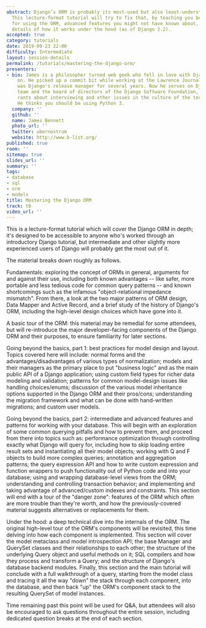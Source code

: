 ```yaml
---
abstract: Django’s ORM is probably its most-used but also least-understood component.
  This lecture-format tutorial will try to fix that, by teaching you best practices
  for using the ORM, advanced features you might not have known about, and technical
  details of how it works under the hood (as of Django 2.2).
accepted: true
category: tutorials
date: 2019-09-23 22:00
difficulty: Intermediate
layout: session-details
permalink: /tutorials/mastering-the-django-orm/
presenters:
- bio: James is a philosopher turned web geek who fell in love with Django very early
    on. He picked up a commit bit while working at the Lawrence Journal-World and
    was Django's release manager for several years. Now he serves on Django's security
    team and the board of directors of the Django Software Foundation, and occasionally
    rants about interviewing and other issues in the culture of the tech community.
    He thinks you should be using Python 3.
  company: ''
  github: ''
  name: James Bennett
  photo_url: ''
  twitter: ubernostrum
  website: http://www.b-list.org/
published: true
room: ''
sitemap: true
slides_url: ''
summary: ''
tags:
- database
- sql
- orm
- models
title: Mastering the Django ORM
track: t0
video_url: ''
---
```


This is a lecture-format tutorial which will cover the Django ORM in
depth; it's designed to be accessible to anyone who's worked through
an introductory Django tutorial, but intermediate and other slightly
more experienced users of Django will probably get the most out of it.

The material breaks down roughly as follows.

Fundamentals: exploring the concept of ORMs in general, arguments for
and against their use, including both known advantages -- like safer,
more portable and less tedious code for common query patterns -- and
known shortcomings such as the infamous "object-relational impedance
mismatch". From there, a look at the two major patterns of ORM design,
Data Mapper and Active Record, and a brief study of the history of
Django's ORM, including the high-level design choices which have gone
into it.

A basic tour of the ORM: this material may be remedial for some
attendees, but will re-introduce the major developer-facing components
of the Django ORM and their purposes, to ensure familiarity for later
sections.

Going beyond the basics, part 1: best practices for model design and
layout. Topics covered here will include: normal forms and the
advantages/disadvantages of various types of normalization; models and
their managers as the primary place to put "business logic" and as the
main public API of a Django application; using custom field types for
richer data modeling and validation; patterns for common model-design
issues like handling choices/enums; discussion of the various model
inheritance options supported in the Django ORM and their pros/cons;
understanding the migration framework and what can be done with
hand-written migrations; and custom user models.

Going beyond the basics, part 2: intermediate and advanced features
and patterns for working with your database. This will begin with an
exploration of some common querying pitfalls and how to prevent them,
and proceed from there into topics such as: performance optimization
through controlling exactly what Django will query for, including how
to skip loading entire result sets and instantiating all their model
objects; working with Q and F objects to build more complex queries;
annotation and aggregation patterns; the query expression API and how
to write custom expression and function wrappers to push functionality
out of Python code and into your database; using and wrapping
database-level views from the ORM; understanding and controlling
transaction behavior; and implementing and taking advantage of
advanced/custom indexes and constraints. This section will end with a
tour of the "danger zone": features of the ORM which often are more
trouble than they're worth, and how the previously-covered material
suggests alternatives or replacements for them.

Under the hood: a deep technical dive into the internals of the
ORM. The original high-level tour of the ORM's components will be
revisited, this time delving into how each component is
implemented. This section will cover the model metaclass and model
introspection API; the base Manager and QuerySet classes and their
relationships to each other; the structure of the underlying Query
object and useful methods on it; SQL compilers and how they process
and transform a Query; and the structure of Django's database backend
modules. Finally, this section and the main tutorial will conclude
with a full walkthrough of a query, starting from the model class and
tracing it all the way "down" the stack through each component, into
the database, and then back "up" the ORM's component stack to the
resulting QuerySet of model instances.

Time remaining past this point will be used for Q&A, but attendees
will also be encouraged to ask questions throughout the entire
session, including dedicated question breaks at the end of each
section.